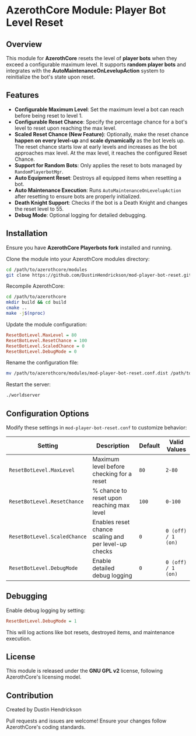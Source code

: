 # AzerothCore Module: Player Bot Level Reset

## Overview

This module for **AzerothCore** resets the level of **player bots** when they exceed a configurable maximum level. It supports **random player bots** and integrates with the **AutoMaintenanceOnLevelupAction** system to reinitialize the bot's state upon reset.

## Features

- **Configurable Maximum Level**: Set the maximum level a bot can reach before being reset to level 1.
- **Configurable Reset Chance**: Specify the percentage chance for a bot's level to reset upon reaching the max level.
- **Scaled Reset Chance (New Feature)**: Optionally, make the reset chance **happen on every level-up** and **scale dynamically** as the bot levels up. The reset chance starts low at early levels and increases as the bot approaches max level. At the max level, it reaches the configured Reset Chance.
- **Support for Random Bots**: Only applies the reset to bots managed by `RandomPlayerbotMgr`.
- **Auto Equipment Reset**: Destroys all equipped items when resetting a bot.
- **Auto Maintenance Execution**: Runs `AutoMaintenanceOnLevelupAction` after resetting to ensure bots are properly initialized.
- **Death Knight Support**: Checks if the bot is a Death Knight and changes the reset level to 55.
- **Debug Mode**: Optional logging for detailed debugging.

## Installation

Ensure you have **AzerothCore Playerbots fork** installed and running.

Clone the module into your AzerothCore modules directory:
```sh
cd /path/to/azerothcore/modules
git clone https://github.com/DustinHendrickson/mod-player-bot-reset.git
```

Recompile AzerothCore:
```sh
cd /path/to/azerothcore
mkdir build && cd build
cmake ..
make -j$(nproc)
```

Update the module configuration:
```ini
ResetBotLevel.MaxLevel = 80
ResetBotLevel.ResetChance = 100
ResetBotLevel.ScaledChance = 0
ResetBotLevel.DebugMode = 0
```

Rename the configuration file:
```sh
mv /path/to/azerothcore/modules/mod-player-bot-reset.conf.dist /path/to/azerothcore/modules/mod-player-bot-reset.conf
```

Restart the server:
```sh
./worldserver
```

## Configuration Options

Modify these settings in `mod-player-bot-reset.conf` to customize behavior:

| Setting                     | Description                                             | Default | Valid Values       |
| --------------------------- | ------------------------------------------------------- | ------- | ------------------ |
| `ResetBotLevel.MaxLevel`    | Maximum level before checking for a reset              | `80`    | `2-80`             |
| `ResetBotLevel.ResetChance` | % chance to reset upon reaching max level              | `100`   | `0-100`            |
| `ResetBotLevel.ScaledChance` | Enables reset chance scaling and per level-up checks  | `0`     | `0 (off) / 1 (on)` |
| `ResetBotLevel.DebugMode`   | Enable detailed debug logging                          | `0`     | `0 (off) / 1 (on)` |

## Debugging

Enable debug logging by setting:

```ini
ResetBotLevel.DebugMode = 1
```

This will log actions like bot resets, destroyed items, and maintenance execution.

## License

This module is released under the **GNU GPL v2** license, following AzerothCore's licensing model.

## Contribution

Created by Dustin Hendrickson

Pull requests and issues are welcome! Ensure your changes follow AzerothCore's coding standards.
